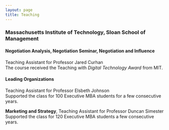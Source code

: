 ```yaml
---
layout: page
title: Teaching
---
```



### Massachusetts Institute of Technology, Sloan School of Management

#### Negotiation Analysis, Negotiation Seminar, Negotiation and Influence
Teaching Assistant for Professor Jared Curhan<br>
The course received the Teaching with _Digital Technology Award_ from MIT.

#### Leading Organizations
Teaching Assistant for Professor Elsbeth Johnson <br>
Supported the class for 100 Executive MBA students for a few consecutive years.

<p><b>Marketing and Strategy</b>, Teaching Assistant for Professor Duncan Simester <br>
Supported the class for 120 Executive MBA students a few consecutive years.</p>

